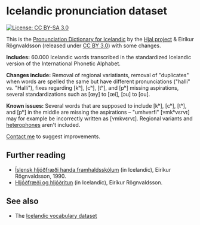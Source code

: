 # Icelandic pronunciation dataset

[![License: CC BY-SA 3.0](https://img.shields.io/badge/License-CC%20BY%203.0-lightgrey.svg)](https://creativecommons.org/licenses/by/3.0/)

This is the [Pronunciation Dictionary for Icelandic](http://malfong.is/?pg=framburdur&lang=en) by the [Hjal project](http://www.malfong.is/index.php?pg=hjal&lang=en) & Eiríkur Rögnvaldsson (released under [CC BY 3.0](https://creativecommons.org/licenses/by/3.0/)) with some changes.

**Includes:** 60.000 Icelandic words transcribed in the standardized Icelandic version of the International Phonetic Alphabet.

**Changes include:** Removal of regional variatiants, removal of "duplicates" when words are spelled the same but have different pronunciations ("halli" vs. "Halli"), fixes regarding [kʰ], [cʰ], [tʰ], and [pʰ] missing aspirations, several standardizations such as [œy] to [œi], [ɔu] to [ou].

**Known issues:** Several words that are supposed to include [kʰ], [cʰ], [tʰ], and [pʰ] in the middle are missing the aspirations – "umhverfi" [ʏmkʰvɛrvɪ] may for example be incorrectly written as  [ʏmkvɛrvɪ]. Regional variants and [heterophones](https://en.wikipedia.org/wiki/Heterophone) aren't included.

[Contact me](mailto:egillsigurdur@gmail.com) to suggest improvements.



## Further reading

- [Íslensk hljóðfræði handa framhaldsskólum](https://notendur.hi.is/eirikur/hljfr.pdf) (in Icelandic), Eiríkur Rögnvaldsson, 1990.
- [Hljóðfræði og hljóðritun](https://notendur.hi.is/eirikur/hoi.pdf) (in Icelandic), Eiríkur Rögnvaldsson.

## See also

* The [Icelandic vocabulary dataset](https://github.com/egilll/icelandic-vocabulary-dataset)